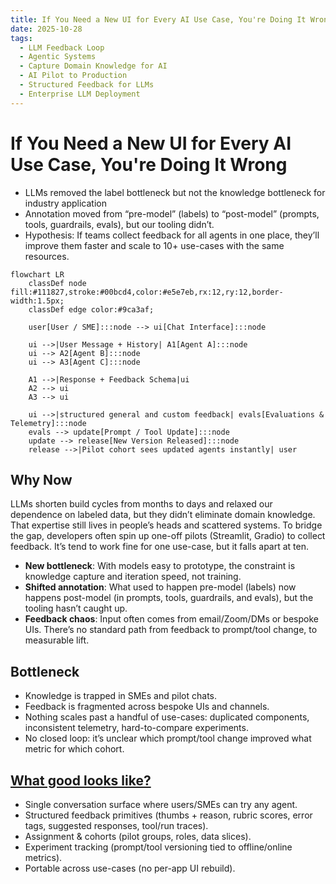 ```yaml
---
title: If You Need a New UI for Every AI Use Case, You're Doing It Wrong 
date: 2025-10-28
tags:
  - LLM Feedback Loop
  - Agentic Systems
  - Capture Domain Knowledge for AI
  - AI Pilot to Production
  - Structured Feedback for LLMs
  - Enterprise LLM Deployment
---
```


# If You Need a New UI for Every AI Use Case, You're Doing It Wrong 

* LLMs removed the label bottleneck but not the knowledge bottleneck for industry application
* Annotation moved from “pre-model” (labels) to “post-model” (prompts, tools, guardrails, evals), but our tooling didn’t.
* Hypothesis: If teams collect feedback for all agents in one place, they’ll improve them faster and scale to 10+ use-cases with the same resources.

```mermaid
flowchart LR
    classDef node fill:#111827,stroke:#00bcd4,color:#e5e7eb,rx:12,ry:12,border-width:1.5px;
    classDef edge color:#9ca3af;

    user[User / SME]:::node --> ui[Chat Interface]:::node

    ui -->|User Message + History| A1[Agent A]:::node
    ui --> A2[Agent B]:::node
    ui --> A3[Agent C]:::node

    A1 -->|Response + Feedback Schema|ui
    A2 --> ui
    A3 --> ui

    ui -->|structured general and custom feedback| evals[Evaluations & Telemetry]:::node
    evals --> update[Prompt / Tool Update]:::node
    update --> release[New Version Released]:::node
    release -->|Pilot cohort sees updated agents instantly| user
```

## Why Now

LLMs shorten build cycles from months to days and relaxed our dependence on labeled data, but they didn’t eliminate domain knowledge. That expertise still lives in people’s heads and scattered systems. To bridge the gap, developers often spin up one-off pilots (Streamlit, Gradio) to collect feedback. It’s tend to work fine for one use-case, but it falls apart at ten.

* **New bottleneck**: With models easy to prototype, the constraint is knowledge capture and iteration speed, not training.
* **Shifted annotation**: What used to happen pre-model (labels) now happens post-model (in prompts, tools, guardrails, and evals), but the tooling hasn’t caught up.
* **Feedback chaos**: Input often comes from email/Zoom/DMs or bespoke UIs. There’s no standard path from feedback to prompt/tool change, to measurable lift.

## Bottleneck

- Knowledge is trapped in SMEs and pilot chats.
- Feedback is fragmented across bespoke UIs and channels.
- Nothing scales past a handful of use-cases: duplicated components, inconsistent telemetry, hard-to-compare experiments.
- No closed loop: it’s unclear which prompt/tool change improved what metric for which cohort.

## [What good looks like?](https://syngularai.com/)

- Single conversation surface where users/SMEs can try any agent.
- Structured feedback primitives (thumbs + reason, rubric scores, error tags, suggested responses, tool/run traces).
- Assignment & cohorts (pilot groups, roles, data slices).
- Experiment tracking (prompt/tool versioning tied to offline/online metrics).
- Portable across use-cases (no per-app UI rebuild).
